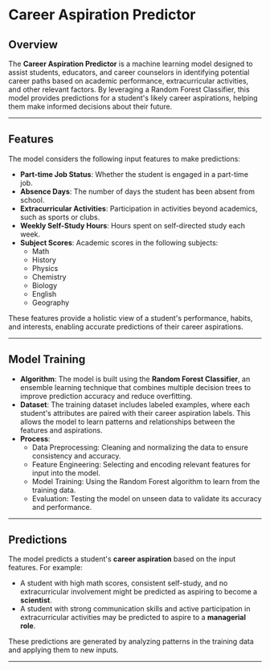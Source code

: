 # Career Aspiration Predictor

## Overview
The **Career Aspiration Predictor** is a machine learning model designed to assist students, educators, and career counselors in identifying potential career paths based on academic performance, extracurricular activities, and other relevant factors. By leveraging a Random Forest Classifier, this model provides predictions for a student's likely career aspirations, helping them make informed decisions about their future.

---

## Features
The model considers the following input features to make predictions:

- **Part-time Job Status**: Whether the student is engaged in a part-time job.
- **Absence Days**: The number of days the student has been absent from school.
- **Extracurricular Activities**: Participation in activities beyond academics, such as sports or clubs.
- **Weekly Self-Study Hours**: Hours spent on self-directed study each week.
- **Subject Scores**: Academic scores in the following subjects:
  - Math
  - History
  - Physics
  - Chemistry
  - Biology
  - English
  - Geography

These features provide a holistic view of a student's performance, habits, and interests, enabling accurate predictions of their career aspirations.

---

## Model Training
- **Algorithm**: The model is built using the **Random Forest Classifier**, an ensemble learning technique that combines multiple decision trees to improve prediction accuracy and reduce overfitting.
- **Dataset**: The training dataset includes labeled examples, where each student's attributes are paired with their career aspiration labels. This allows the model to learn patterns and relationships between the features and aspirations.
- **Process**: 
  - Data Preprocessing: Cleaning and normalizing the data to ensure consistency and accuracy.
  - Feature Engineering: Selecting and encoding relevant features for input into the model.
  - Model Training: Using the Random Forest algorithm to learn from the training data.
  - Evaluation: Testing the model on unseen data to validate its accuracy and performance.

---

## Predictions
The model predicts a student's **career aspiration** based on the input features. For example:
- A student with high math scores, consistent self-study, and no extracurricular involvement might be predicted as aspiring to become a **scientist**.
- A student with strong communication skills and active participation in extracurricular activities may be predicted to aspire to a **managerial role**.

These predictions are generated by analyzing patterns in the training data and applying them to new inputs.

---
